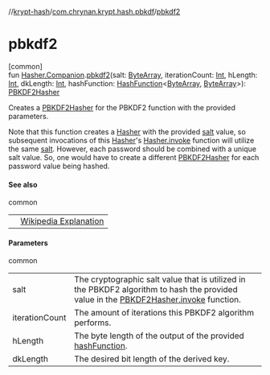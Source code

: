 //[krypt-hash](../../index.md)/[com.chrynan.krypt.hash.pbkdf](index.md)/[pbkdf2](pbkdf2.md)

# pbkdf2

[common]\
fun [Hasher.Companion](../com.chrynan.krypt.hash/-hasher/-companion/index.md).[pbkdf2](pbkdf2.md)(salt: [ByteArray](https://kotlinlang.org/api/latest/jvm/stdlib/kotlin/-byte-array/index.html), iterationCount: [Int](https://kotlinlang.org/api/latest/jvm/stdlib/kotlin/-int/index.html), hLength: [Int](https://kotlinlang.org/api/latest/jvm/stdlib/kotlin/-int/index.html), dkLength: [Int](https://kotlinlang.org/api/latest/jvm/stdlib/kotlin/-int/index.html), hashFunction: [HashFunction](../../../krypt-core/krypt-core/com.chrynan.krypt.core/-hash-function/index.md)&lt;[ByteArray](https://kotlinlang.org/api/latest/jvm/stdlib/kotlin/-byte-array/index.html), [ByteArray](https://kotlinlang.org/api/latest/jvm/stdlib/kotlin/-byte-array/index.html)&gt;): [PBKDF2Hasher](-p-b-k-d-f2-hasher/index.md)

Creates a [PBKDF2Hasher](-p-b-k-d-f2-hasher/index.md) for the PBKDF2 function with the provided parameters.

Note that this function creates a [Hasher](../com.chrynan.krypt.hash/-hasher/index.md) with the provided [salt](pbkdf2.md) value, so subsequent invocations of this [Hasher](../com.chrynan.krypt.hash/-hasher/index.md)'s [Hasher.invoke](../../../krypt-hash/com.chrynan.krypt.hash/-hasher/invoke.md) function will utilize the same [salt](pbkdf2.md). However, each password should be combined with a unique salt value. So, one would have to create a different [PBKDF2Hasher](-p-b-k-d-f2-hasher/index.md) for each password value being hashed.

#### See also

common

| | |
|---|---|
|  | [Wikipedia Explanation](https://en.wikipedia.org/wiki/PBKDF2) |

#### Parameters

common

| | |
|---|---|
| salt | The cryptographic salt value that is utilized in the PBKDF2 algorithm to hash the provided value in the [PBKDF2Hasher.invoke](../../../krypt-hash/com.chrynan.krypt.hash.pbkdf/-p-b-k-d-f2-hasher/invoke.md) function. |
| iterationCount | The amount of iterations this PBKDF2 algorithm performs. |
| hLength | The byte length of the output of the provided [hashFunction](pbkdf2.md). |
| dkLength | The desired bit length of the derived key. |
